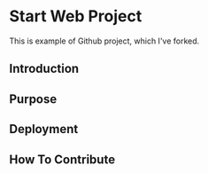 # Start Web Project

This is example of Github project, which I've forked.

## Introduction

## Purpose

## Deployment

## How To Contribute